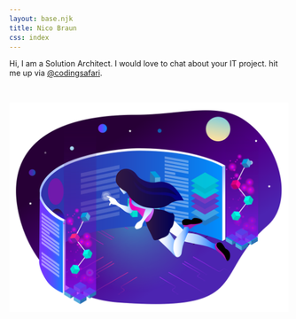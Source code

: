 ```yaml
---
layout: base.njk
title: Nico Braun
css: index
---
```


Hi, I am a Solution Architect. I would love to chat about your IT project. hit me up via [@codingsafari](https://twitter.com/messages/compose?recipient_id=3169215365).

<br>

![page logo](./assets/images/logo.svg)
